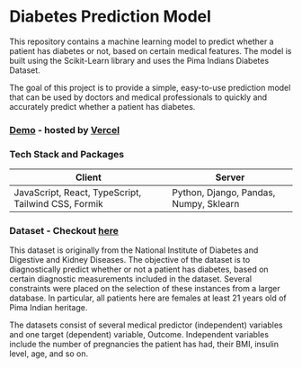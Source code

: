 # Diabetes Prediction Model

This repository contains a machine learning model to predict whether a patient has diabetes or not, based on certain medical features. The model is built using the Scikit-Learn library and uses the Pima Indians Diabetes Dataset.

The goal of this project is to provide a simple, easy-to-use prediction model that can be used by doctors and medical professionals to quickly and accurately predict whether a patient has diabetes.

### <a href="https://diaprognosis.vercel.app/">Demo</a> - hosted by <a href="https://vercel.com">Vercel</a> 

### Tech Stack and Packages

| Client  | Server  |
|---|---|
| JavaScript, React, TypeScript, Tailwind CSS, Formik  | Python, Django, Pandas, Numpy, Sklearn  |


### Dataset - Checkout <a href="https://www.kaggle.com/datasets/uciml/pima-indians-diabetes-database">here</a>

This dataset is originally from the National Institute of Diabetes and Digestive and Kidney Diseases. The objective of the dataset is to diagnostically predict whether or not a patient has diabetes, based on certain diagnostic measurements included in the dataset. Several constraints were placed on the selection of these instances from a larger database. In particular, all patients here are females at least 21 years old of Pima Indian heritage.

The datasets consist of several medical predictor (independent) variables and one target (dependent) variable, Outcome. Independent variables include the number of pregnancies the patient has had, their BMI, insulin level, age, and so on.


